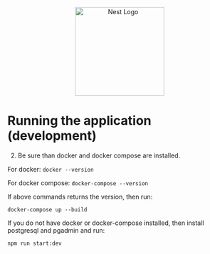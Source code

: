 <p align="center">
  <a href="http://nestjs.com/" target="blank"><img src="https://nestjs.com/img/logo-small.svg" width="200" alt="Nest Logo" /></a>
</p>

# Running the application (development)

2. Be sure than docker and docker compose are installed.

For docker:
`docker --version`

For docker compose:
`docker-compose --version`

If above commands returns the version, then run:

`docker-compose up --build`

If you do not have docker or docker-compose installed, then install postgresql and pgadmin and run:

`npm run start:dev`
